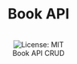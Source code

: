 <div align="center">
<h1>Book API</h1>
<br />
<img alt="License: MIT" src="https://img.shields.io/badge/License-MIT-blue.svg" />
<br />
Book API CRUD
<br />
<br />
<br />
</div>
